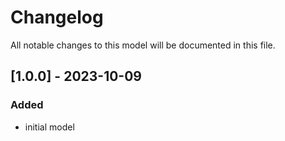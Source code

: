 # Changelog
All notable changes to this model will be documented in this file.

## [1.0.0] - 2023-10-09
### Added
- initial model

